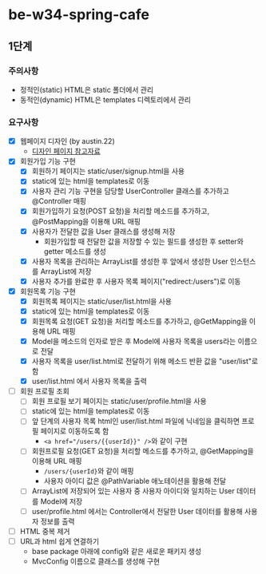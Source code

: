 # be-w34-spring-cafe

## 1단계
### 주의사항
- 정적인(static) HTML은 static 폴더에서 관리
- 동적인(dynamic) HTML은 templates 디렉토리에서 관리
### 요구사항
- [x] 웹페이지 디자인 (by austin.22)
  - [디자인 페이지 참고자료](https://www.figma.com/file/nwhBasptomWJCAMkElxp74/%EC%9E%90%EB%B0%94%EB%B0%B1%EC%97%94%EB%93%9C%EA%B5%90%EC%9C%A1%EC%9A%A9%EC%9B%B9%ED%8E%98%EC%9D%B4%EC%A7%80?node-id=0%3A1)
- [x] 회원가입 기능 구현
  - [x] 회원하기 페이지는 static/user/signup.html을 사용
  - [x] static에 있는 html을 templates로 이동
  - [x] 사용자 관리 기능 구현을 담당할 UserController 클래스를 추가하고 @Controller 매핑
  - [x] 회원가입하기 요청(POST 요청)을 처리할 메소드를 추가하고, @PostMapping을 이용해 URL 매핑
  - [x] 사용자가 전달한 값을 User 클래스를 생성해 저장
    - 회원가입할 때 전달한 값을 저장할 수 있는 필드를 생성한 후 setter와 getter 메소드를 생성
  - [x] 사용자 목록을 관리하는 ArrayList를 생성한 후 앞에서 생성한 User 인스턴스를 ArrayList에 저장
  - [x] 사용자 추가를 완료한 후 사용자 목록 페이지("redirect:/users")로 이동
- [x] 회원목록 기능 구현
  - [x] 회원목록 페이지는 static/user/list.html을 사용
  - [x] static에 있는 html을 templates로 이동
  - [x] 회원목록 요청(GET 요청)을 처리할 메소드를 추가하고, @GetMapping을 이용해 URL 매핑
  - [x] Model을 메소드의 인자로 받은 후 Model에 사용자 목록을 users라는 이름으로 전달
  - [x] 사용자 목록을 user/list.html로 전달하기 위해 메소드 반환 값을 "user/list"로 함
  - [x] user/list.html 에서 사용자 목록을 출력
- [ ] 회원 프로필 조회
  - [ ] 회원 프로필 보기 페이지는 static/user/profile.html을 사용
  - [ ] static에 있는 html을 templates로 이동
  - [ ] 앞 단계의 사용자 목록 html인 user/list.html 파일에 닉네임을 클릭하면 프로필 페이지로 이동하도록 함
    - `<a href="/users/{{userId}}" />`와 같이 구현
  - [ ] 회원프로필 요청(GET 요청)을 처리할 메소드를 추가하고, @GetMapping을 이용해 URL 매핑
    - `/users/{userId}`와 같이 매핑
    - 사용자 아이디 값은 @PathVariable 애노테이션을 활용해 전달
  - [ ] ArrayList에 저장되어 있는 사용자 중 사용자 아이디와 일치하는 User 데이터를 Model에 저장
  - [ ] user/profile.html 에서는 Controller에서 전달한 User 데이터를 활용해 사용자 정보를 출력
- [ ] HTML 중복 제거
- [ ] URL과 html 쉽게 연결하기
  - base package 아래에 config와 같은 새로운 패키지 생성
  - MvcConfig 이름으로 클래스를 생성해 구현
